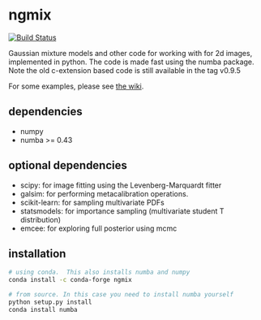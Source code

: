 ngmix
=====

[![Build Status](https://travis-ci.com/esheldon/ngmix.svg?branch=master)](https://travis-ci.com/esheldon/ngmix)

Gaussian mixture models and other code for working with for 2d images,
implemented in python.   The code is made fast using the numba package.  Note
the old c-extension based code is still available in the tag v0.9.5

For some examples, please see [the wiki](https://github.com/esheldon/ngmix/wiki).

dependencies
------------

* numpy
* numba >= 0.43

optional dependencies
---------------------
* scipy: for image fitting using the Levenberg-Marquardt fitter
* galsim: for performing metacalibration operations.
* scikit-learn: for sampling multivariate PDFs
* statsmodels: for importance sampling (multivariate student
    T distribution)
* emcee: for exploring full posterior using mcmc

installation
------------
```bash
# using conda.  This also installs numba and numpy
conda install -c conda-forge ngmix

# from source. In this case you need to install numba yourself
python setup.py install
conda install numba
```

